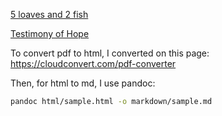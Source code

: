 [5 loaves and 2 fish](https://suyniemhangngay.net/wp-content/uploads/2016/08/N%C4%82M-CHI%E1%BA%BEC-B%C3%81NH-V%C3%80-HAI-CON-C%C3%81-%C4%90HY-Nguy%E1%BB%85n-V%C4%83n-Thu%E1%BA%ADn.pdf)

[Testimony of Hope](https://data.xdttns.com/wl/?id=b3v0VblQOFNTLPxUU31j0CVWCibQS4wD)

To convert pdf to html, I converted on this page: https://cloudconvert.com/pdf-converter

Then, for html to md, I use pandoc:

```bash
pandoc html/sample.html -o markdown/sample.md
```
